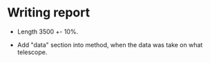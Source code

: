 # Writing report

* Length 3500 +- 10%.

* Add "data" section into method, when the data was take on what telescope.